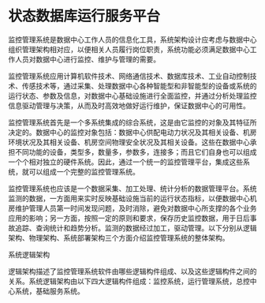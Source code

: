 # 状态数据库运行服务平台

监控管理系统是数据中心工作人员的信息化工具，系统架构设计应考虑与数据中心组织管理架构相对应，以便相关人员履行岗位职责，系统功能必须满足数据中心工作人员对数据中心进行监控、维护与管理的需要。

监控管理系统应用计算机软件技术、网络通信技术、数据库技术、工业自动控制技术、传感技术等，通过采集、处理数据中心各种智能型和非智能型的设备或系统的运行状态、参数及信息，对数据中心基础设施进行全面监控，并通过分析处理监控信息驱动管理与决策，从而及时高效地做好运行维护，保证数据中心的可用性。

监控管理系统首先是一个多系统集成的综合系统，这是由它监控的对象及其特征所决定的。数据中心的监控对象包括：数据中心供配电动力状况及其相关设备、机房环境状况及其相关设备、机房空间物理安全状况及其相关设备。这些在数据中心承担不同功能的设备，类型多，数量多，参数多，连接多；而且它们自身也可以组成一个个相对独立的硬件系统。因此，通过一个统一的监控管理平台，集成这些系统，就可以组成一个完整的监控管理系统。

监控管理系统也应该是一个数据采集、加工处理、统计分析的数据管理平台。系统监测的数据，一方面用来实时反映基础设施当前的运行状态指标，以便数据中心机房维护管理人员第一时间发现问题，及时消除，避免对数据中心所支撑的各个业务应用的影响；另一方面，按照一定的原则和要求，保存历史监控数据，用于日后事故追踪、查询统计和趋势分析。监测的数据经过加工，驱动管理。以下分别从逻辑架构、物理架构、系统部署架构三个方面介绍监控管理系统的整体架构。

系统逻辑架构

逻辑架构描述了监控管理系统软件由哪些逻辑构件组成、以及这些逻辑构件之间的关系。系统逻辑架构由以下四大逻辑构件组成：监控系统，运行管理系统，总控中心系统，基础服务系统。

